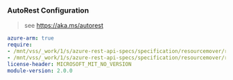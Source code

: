 ### AutoRest Configuration

> see https://aka.ms/autorest

``` yaml
azure-arm: true
require:
- /mnt/vss/_work/1/s/azure-rest-api-specs/specification/resourcemover/resource-manager/readme.md
- /mnt/vss/_work/1/s/azure-rest-api-specs/specification/resourcemover/resource-manager/readme.go.md
license-header: MICROSOFT_MIT_NO_VERSION
module-version: 2.0.0

```